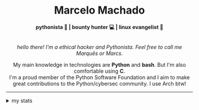 <h1 align="center"> Marcelo Machado </h1> <!-- <img src="https://tryhackme-badges.s3.amazonaws.com/mmaachado.png" alt="TryHackMe"> -->
    
<div align="center">
<b>pythonista 🐍 | bounty hunter 💻 | linux evangelist 🐧</b>
<br>
<br>

<i>hello there! I'm a ethical hacker and Pythonista. Feel free to call me Marquês or Marcs.</i>

<p>

My main knowledge in technologies are **Python** and **bash**. But I'm also comfortable using **C**. <br/>
I'm a proud member of the Python Software Foundation and I aim to make great contributions to the Python/cybersec community. I use Arch btw!
</p>

</div>

---

<details closed>    
<summary>my stats</summary>

<!--START_SECTION:waka-->
**I'm an Early 🐤** 

```text
🌞 Morning    46 commits     ███░░░░░░░░░░░░░░░░░░░░░░   14.89% 
🌆 Daytime    125 commits    ██████████░░░░░░░░░░░░░░░   40.45% 
🌃 Evening    127 commits    ██████████░░░░░░░░░░░░░░░   41.1% 
🌙 Night      11 commits     █░░░░░░░░░░░░░░░░░░░░░░░░   3.56%

```


📊 **This Week I Spent My Time On** 

```text
⌚︎ Time Zone: America/Sao_Paulo

💬 Programming Languages: 
Markdown                 4 hrs 33 mins       ███████████████░░░░░░░░░░   62.43% 
Bash                     29 mins             █░░░░░░░░░░░░░░░░░░░░░░░░   6.82% 
Docker                   29 mins             █░░░░░░░░░░░░░░░░░░░░░░░░   6.73% 
JSON                     26 mins             █░░░░░░░░░░░░░░░░░░░░░░░░   6.02% 
Other                    22 mins             █░░░░░░░░░░░░░░░░░░░░░░░░   5.17%

🔥 Editors: 
Obsidian                 4 hrs 30 mins       ███████████████░░░░░░░░░░   61.76% 
VS Code                  2 hrs 47 mins       █████████░░░░░░░░░░░░░░░░   38.24%

💻 Operating System: 
Linux                    5 hrs 13 mins       ██████████████████░░░░░░░   71.56% 
Windows                  2 hrs 4 mins        ███████░░░░░░░░░░░░░░░░░░   28.44%

```


 Last Updated on 16/06/2025
<!--END_SECTION:waka-->

<!-- <div>
        <a target="_blank" rel="noopener noreferrer" href="https://github.com/mmaachado?tab=repositories"><img src="https://github-readme-stats.vercel.app/api/top-langs/?username=mmaachado&hide=html,css,swift,ruby&langs_count=6&hide_border=true&layout=compact&show_icons=true&line_height=10&theme=transparent&title_color=4a86d1&custom_title=favourite%20languages"
       alt="most used languages" align="right"></a>
     <a target="_blank" rel="noopener noreferrer" href="https://wakatime.com/@mmachado"><img width="400rem" src="https://github-readme-stats.vercel.app/api/wakatime?username=mmachado&theme=transparent&hide_border=true&hide=markdown,html,css,text,other,yaml,json,prolog,dart,docker,xml,gitconfig,TSQL&hide_title=true&line_height=50&langs_count=4&layout=default" alt="wakatime stats" align="left" /></a> 
        

</div>

 <img src="https://raw.githubusercontent.com/MicaelliMedeiros/micaellimedeiros/master/image/computer-illustration.png" min-width="400px" max-width="400px" width="400px" align="right" alt="computer-illustration.png"> -->
<!-- [![Buy me a coffee](https://img.shields.io/badge/Buy%20Me%20a%20Coffee-ffdd00?style=for-the-badge&logo=buy-me-a-coffee&logoColor=black)](https://www.buymeacoffee.com/anticodingclub) -->

</details>
